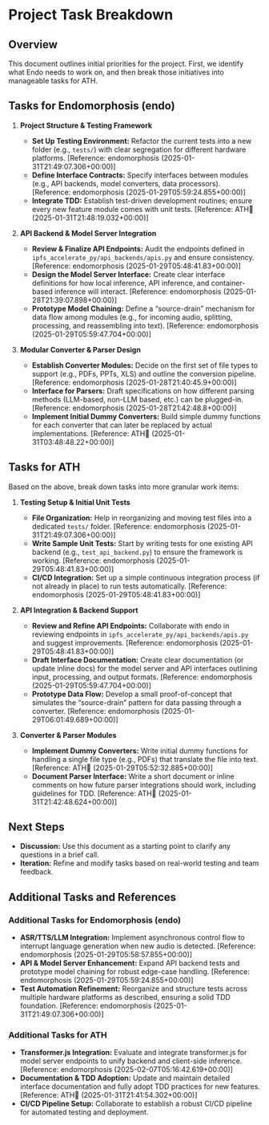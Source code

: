 # Project Task Breakdown

## Overview
This document outlines initial priorities for the project. First, we identify what Endo needs to work on, and then break those initiatives into manageable tasks for ATH.

## Tasks for Endomorphosis (endo)

1. **Project Structure & Testing Framework**
   - **Set Up Testing Environment:** Refactor the current tests into a new folder (e.g., `tests/`) with clear segregation for different hardware platforms. [Reference: endomorphosis (2025-01-31T21:49:07.306+00:00)]
   - **Define Interface Contracts:** Specify interfaces between modules (e.g., API backends, model converters, data processors). [Reference: endomorphosis (2025-01-29T05:59:24.855+00:00)]
   - **Integrate TDD:** Establish test-driven development routines; ensure every new feature module comes with unit tests. [Reference: ATH🥭 (2025-01-31T21:48:19.032+00:00)]
   
2. **API Backend & Model Server Integration**
   - **Review & Finalize API Endpoints:** Audit the endpoints defined in `ipfs_accelerate_py/api_backends/apis.py` and ensure consistency. [Reference: endomorphosis (2025-01-29T05:48:41.83+00:00)]
   - **Design the Model Server Interface:** Create clear interface definitions for how local inference, API inference, and container-based inference will interact. [Reference: endomorphosis (2025-01-28T21:39:07.898+00:00)]
   - **Prototype Model Chaining:** Define a “source-drain” mechanism for data flow among modules (e.g., for incoming audio, splitting, processing, and reassembling into text). [Reference: endomorphosis (2025-01-29T05:59:47.704+00:00)]

3. **Modular Converter & Parser Design**
   - **Establish Converter Modules:** Decide on the first set of file types to support (e.g., PDFs, PPTs, XLS) and outline the conversion pipeline. [Reference: endomorphosis (2025-01-28T21:40:45.9+00:00)]
   - **Interface for Parsers:** Draft specifications on how different parsing methods (LLM-based, non-LLM based, etc.) can be plugged-in. [Reference: endomorphosis (2025-01-28T21:42:48.8+00:00)]
   - **Implement Initial Dummy Converters:** Build simple dummy functions for each converter that can later be replaced by actual implementations. [Reference: ATH🥭 (2025-01-31T03:48:48.22+00:00)]

## Tasks for ATH

Based on the above, break down tasks into more granular work items:

1. **Testing Setup & Initial Unit Tests**
   - **File Organization:** Help in reorganizing and moving test files into a dedicated `tests/` folder. [Reference: endomorphosis (2025-01-31T21:49:07.306+00:00)]
   - **Write Sample Unit Tests:** Start by writing tests for one existing API backend (e.g., `test_api_backend.py`) to ensure the framework is working. [Reference: endomorphosis (2025-01-29T05:48:41.83+00:00)]
   - **CI/CD Integration:** Set up a simple continuous integration process (if not already in place) to run tests automatically. [Reference: endomorphosis (2025-01-29T05:48:41.83+00:00)]

2. **API Integration & Backend Support**
   - **Review and Refine API Endpoints:** Collaborate with endo in reviewing endpoints in `ipfs_accelerate_py/api_backends/apis.py` and suggest improvements. [Reference: endomorphosis (2025-01-29T05:48:41.83+00:00)]
   - **Draft Interface Documentation:** Create clear documentation (or update inline docs) for the model server and API interfaces outlining input, processing, and output formats. [Reference: endomorphosis (2025-01-29T05:59:47.704+00:00)]
   - **Prototype Data Flow:** Develop a small proof-of-concept that simulates the “source-drain” pattern for data passing through a converter. [Reference: endomorphosis (2025-01-29T06:01:49.689+00:00)]

3. **Converter & Parser Modules**
   - **Implement Dummy Converters:** Write initial dummy functions for handling a single file type (e.g., PDFs) that translate the file into text. [Reference: ATH🥭 (2025-01-29T05:52:32.885+00:00)]
   - **Document Parser Interface:** Write a short document or inline comments on how future parser integrations should work, including guidelines for TDD. [Reference: ATH🥭 (2025-01-31T21:42:48.624+00:00)]

## Next Steps
- **Discussion:** Use this document as a starting point to clarify any questions in a brief call.
- **Iteration:** Refine and modify tasks based on real-world testing and team feedback.

## Additional Tasks and References

### Additional Tasks for Endomorphosis (endo)
- **ASR/TTS/LLM Integration:** Implement asynchronous control flow to interrupt language generation when new audio is detected. [Reference: endomorphosis (2025-01-29T05:58:57.855+00:00)]
- **API & Model Server Enhancement:** Expand API backend tests and prototype model chaining for robust edge-case handling. [Reference: endomorphosis (2025-01-29T05:59:24.855+00:00)]
- **Test Automation Refinement:** Reorganize and structure tests across multiple hardware platforms as described, ensuring a solid TDD foundation. [Reference: endomorphosis (2025-01-31T21:49:07.306+00:00)]

### Additional Tasks for ATH 
- **Transformer.js Integration:** Evaluate and integrate transformer.js for model server endpoints to unify backend and client-side inference. [Reference: endomorphosis (2025-02-07T05:16:42.619+00:00)]
- **Documentation & TDD Adoption:** Update and maintain detailed interface documentation and fully adopt TDD practices for new features. [Reference: ATH🥭 (2025-01-31T21:41:54.302+00:00)]
- **CI/CD Pipeline Setup:** Collaborate to establish a robust CI/CD pipeline for automated testing and deployment.
